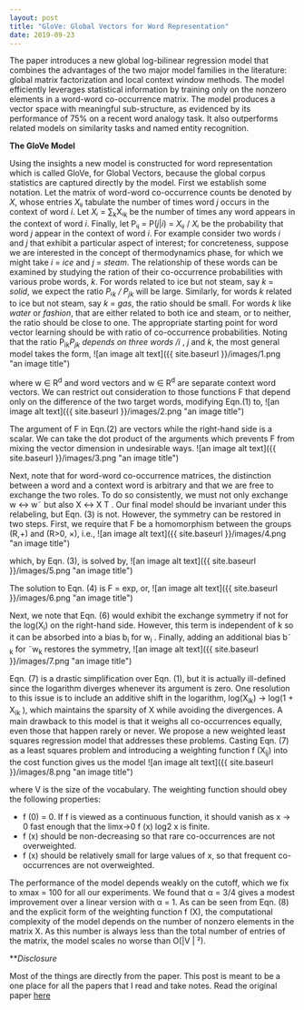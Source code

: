 ```yaml
---
layout: post
title: "GloVe: Global Vectors for Word Representation"
date: 2019-09-23
---
```


The paper introduces a new global log-bilinear regression model that combines the advantages of the two major model families in the literature: global matrix factorization and local context window methods. The model efficiently leverages statistical information by training only on the nonzero elements in a word-word co-occurrence matrix.
The model produces a vector space with meaningful sub-structure, as evidenced by its performance of 75% on a recent word analogy task. It also outperforms related models on similarity tasks and named entity recognition.

**The GloVe Model**

Using the insights a new model is constructed for word representation which is called GloVe, for Global Vectors, because the global corpus statistics are captured directly by the model. 
First we establish some notation. Let the matrix of word-word co-occurrence  counts be denoted by _X_, whose entries _Xᵢⱼ_ tabulate the number of times word _j_ occurs in the context of word _i_.  Let _Xᵢ_ = ∑<sub>k</sub>Xᵢ<sub>k</sub> be the number of times any word appears in the context of word _i_. Finally, let Pᵢⱼ = P(_j_|_i_) = _Xᵢⱼ_ / _Xᵢ_ be the probability that word _j_ appear in the context of word _i_. 
For example consider two words _i_ and _j_ that exhibit a particular aspect of interest; for concreteness, suppose we are interested in the concept of thermodynamics phase, for which we might take _i_ = _ice_ and _j_ = _steam_. The relationship of these words can be examined by studying the ration of their co-occurrence probabilities with various probe words, _k_. For words related to ice but not steam, say _k_ = _solid_, we expect the ratio _Pᵢ<sub>k</sub> / P<sub>jk</sub>_ will be large. Similarly, for words _k_ related to ice but not steam, say _k_ = _gas_, the ratio should be small. For words _k_ like _water_ or _fashion_, that are either related to both ice and steam, or to neither, the ratio should be close to one.
The appropriate starting point for word vector learning should be with ratio of co-occurrence probabilities. Noting that the ratio P<sub>ik</sub>_P<sub>jk</sub> depends on three words /i_ , _j_  and _k_, the most general model takes the form,
![an image alt text]({{ site.baseurl }}/images/1.png "an image title")

where w ∈ R<sup>d</sup> and word vectors and w ∈ R<sup>d</sup> are separate context word vectors. We can restrict out consideration to those functions F that depend only on the difference of the two target words, modifying Eqn.(1) to,
![an image alt text]({{ site.baseurl }}/images/2.png "an image title")

The argument of F in Eqn.(2) are vectors while the right-hand side is a scalar.
We can take the dot product of the arguments which prevents F from mixing the vector dimension in undesirable ways.
![an image alt text]({{ site.baseurl }}/images/3.png "an image title")

Next, note that for word-word co-occurrence matrices, the distinction between a word and a context word is arbitrary and that we are free to exchange the two roles. To do so consistently, we must not only exchange w ↔ w˜ but also X ↔ X T . Our final model should be invariant under this relabeling, but Eqn. (3) is not. However, the symmetry can be restored in two steps. First, we require that F be a homomorphism between the groups (R,+) and (R>0, ×), i.e.,
![an image alt text]({{ site.baseurl }}/images/4.png "an image title")

which, by Eqn. (3), is solved by,
![an image alt text]({{ site.baseurl }}/images/5.png "an image title")

The solution to Eqn. (4) is F = exp, or,
![an image alt text]({{ site.baseurl }}/images/6.png "an image title")

Next, we note that Eqn. (6) would exhibit the exchange symmetry if not for the log(X<sub>i</sub>) on the right-hand side. However, this term is independent of k so it can be absorbed into a bias b<sub>i</sub> for w<sub>i</sub> . Finally, adding an additional bias b˜ <sub>k</sub> for ˜w<sub>k</sub> restores the symmetry,
![an image alt text]({{ site.baseurl }}/images/7.png "an image title")

Eqn. (7) is a drastic simplification over Eqn. (1), but it is actually ill-defined since the logarithm diverges whenever its argument is zero. One resolution to this issue is to include an additive shift in the logarithm, log(X<sub>ik</sub>) → log(1 + X<sub>ik</sub> ), which maintains the sparsity of X while avoiding the divergences. A main drawback to this model is that it weighs all co-occurrences equally, even those that happen rarely or never.
We propose a new weighted least squares regression model that addresses these problems. Casting Eqn. (7) as a least squares problem and introducing a weighting function f (X<sub>ij</sub>) into the cost function gives us the model
![an image alt text]({{ site.baseurl }}/images/8.png "an image title")

where V is the size of the vocabulary. The weighting function should obey the following properties: 

* f (0) = 0. If f is viewed as a continuous function, it should vanish as x → 0 fast enough that the limx→0 f (x) log2 x is finite. 
* f (x) should be non-decreasing so that rare co-occurrences are not overweighted. 
* f (x) should be relatively small for large values of x, so that frequent co-occurrences are not overweighted. 

The performance of the model depends weakly on the cutoff, which we fix to xmax = 100 for all our experiments. We found that α = 3/4 gives a modest improvement over a linear version with α = 1.
As can be seen from Eqn. (8) and the explicit form of the weighting function f (X), the computational complexity of the model depends on the number of nonzero elements in the matrix X. As this number is always less than the total number of entries of the matrix, the model scales no worse than O(|V | ²).


***Disclosure*

Most of the things are directly from the paper. This post is meant to be a one place for all the papers that I read and take notes.
Read the original paper [here](https://nlp.stanford.edu/pubs/glove.pdf)
 
